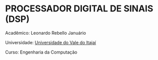 # PROCESSADOR DIGITAL DE SINAIS (DSP)

Acadêmico: Leonardo Rebello Januário

Universidade: [Universidade do Vale do Itajaí](https://www.univali.br/Paginas/default.aspx)

Curso: Engenharia da Computação
